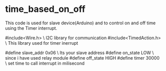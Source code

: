 # time_based_on_off
This code is used for slave device(Arduino) and to control on and off time using the Timer interrupt.

#include<Wire.h>                      \\ I2C library for communication 
#include<TimedAction.h>               \\ This library used for timer inerrupt

#define slave_addr 0x06               \\ Its your slave address
#define on_state LOW                   \\ since i have used relay module 
#define off_state HIGH
#define timer 30000                   \\ set time to call interrupt in milisecond
